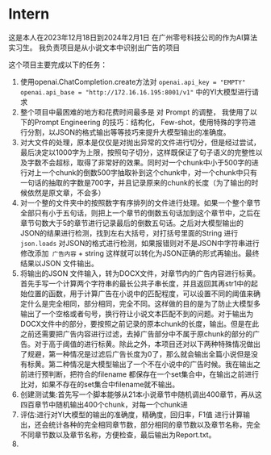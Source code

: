 # Intern
这是本人在2023年12月18日到2024年2月1日 在广州零号科技公司的作为AI算法实习生。 我负责项目是从小说文本中识别出广告的项目 

这个项目主要完成以下的任务：

1. 使用openai.ChatCompletion.create方法对 ``` openai.api_key = "EMPTY" openai.api_base = "http://172.16.16.195:8001/v1" ``` 中的YI大模型进行请求
2. 整个项目中最困难的地方和花费时间最多是 对 Prompt 的调整， 我使用了以下的Prompt Engineering 的技巧：结构化， Few-shot，使用特殊的字符进行分割，以JSON的格式输出等等技巧来提升大模型输出的准确度。
3. 对大文件的处理，原本是仅仅是对抛出异常的文件进行切分，但是经过尝试，最后决定以1000字为上限，按照句子切分，这样既保证了句子语义的完整性以及字数不会超标，取得了非常好的效果。同时对一个chunk中小于500字的进行对上一个chunk的倒数500字抽取补到这个chunk中，对一个chunk中只有一句话的抽取的字数是700字，并且记录原来的chunk的长度（为了输出的时候依然是原文章，不会多）
4. 对一个整的文件夹中的按照数字有序排列的文件进行处理。如果一个整个章节全部只有小于五句话，则把上一个章节的倒数五句话加到这个章节中，之后在章节句数大于5的章节进行记录最后的倒数五句话。之后对大模型输出的JSON的结果进行检测，找到左右大括号，对打括号里面的String 进行``` json.loads ``` 对JSON的格式进行检测，如果报错则对不是JSON中字符串进行修改添加``` 广告内容``` + string 这样就可以转化为JSON正确的形式再输出。最终结果以JSON 文件输出。
5. 将输出的JSON 文件输入，转为DOCX文件，对章节内的广告内容进行标黄。首先手写一个计算两个字符串的最长公共子串长度，并且返回其再str1中的起始位置的函数，用于计算广告在小说中的匹配程度，可以设置不同的阈值来确定什么是完全相同，部分相同，完全不同。这样做的目的是为了防止大模型多输出了一个空格或者句号，换行符让小说文本匹配不到的问题。对于输出为DOCX文件中的部分，要按照之前记录的原本chunk的长度，输出。但是在此之前还需要把广告内容进行过滤，去掉广告部分中不属于原chunk的部分的广告。对于高于阈值的进行标黄。除此之外，本项目还对以下两种特殊情况做出了规避，第一种情况是过滤后广告长度为0了，那么就会输出全篇小说但是没有标黄。第二种情况是大模型输出了一个不在小说中的广告时候。我在输出之前进行预判断，把符合的filename 都保存在一个set集合中，在输出之前进行比对，如果不存在的set集合中filename就不输出。
6. 创建测试集:首先写一个脚本能够从21本小说章节中随机调出400章节，再从这四百章节中随机输出400个chunk，对每一个chunk进
7. 评估:进行对YI大模型的输出的准确度，精确度，回归率，F1值 进行计算输出，还会统计各种的完全相同章节数，部分相同的章节数以及章节名称，完全不同章节数以及章节名称，方便检查，最后输出为Report.txt。
8. 

   
